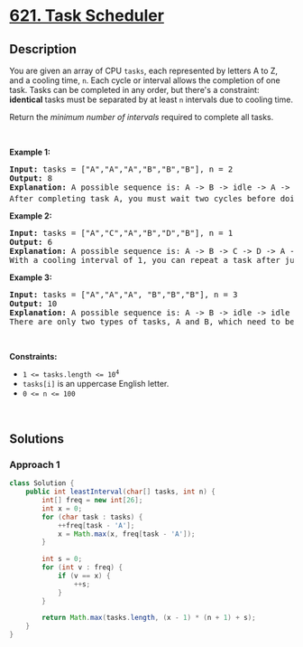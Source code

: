 # [621. Task Scheduler](https://leetcode.com/problems/task-scheduler)

## Description

<p>You are given an array of CPU <code>tasks</code>, each represented by letters&nbsp;A&nbsp;to Z, and a cooling time, <code>n</code>. Each cycle or interval allows the completion of one task. Tasks can be completed in any order, but there's a constraint: <strong>identical</strong> tasks must be separated by at least <code>n</code> intervals due to cooling time.</p>

<p>Return the <em>minimum number of intervals</em> required to complete all tasks.</p>
<p>&nbsp;</p>

<p><strong class="example">Example 1:</strong></p>
<pre>
<strong>Input:</strong> tasks = ["A","A","A","B","B","B"], n = 2
<strong>Output:</strong> 8
<strong>Explanation:</strong> A possible sequence is: A -&gt; B -&gt; idle -&gt; A -&gt; B -&gt; idle -&gt; A -&gt; B.
After completing task A, you must wait two cycles before doing A again. The same applies to task B. In the 3<sup>rd</sup> interval, neither A nor B can be done, so you idle. By the 4<sup>th</sup> cycle, you can do A again as 2 intervals have passed.
</pre>

<p><strong class="example">Example 2:</strong></p>
<pre>
<strong>Input:</strong> tasks = ["A","C","A","B","D","B"], n = 1
<strong>Output:</strong> 6
<strong>Explanation:</strong> A possible sequence is: A -&gt; B -&gt; C -&gt; D -&gt; A -&gt; B.
With a cooling interval of 1, you can repeat a task after just one other task.
</pre>

<p><strong class="example">Example 3:</strong></p>
<pre>
<strong>Input:</strong> tasks = ["A","A","A", "B","B","B"], n = 3
<strong>Output:</strong> 10
<strong>Explanation:</strong> A possible sequence is: A -&gt; B -&gt; idle -&gt; idle -&gt; A -&gt; B -&gt; idle -&gt; idle -&gt; A -&gt; B.
There are only two types of tasks, A and B, which need to be separated by 3 intervals. This leads to idling twice between repetitions of these tasks.
</pre>
<p>&nbsp;</p>

<p><strong>Constraints:</strong></p>
<ul>
    <li><code>1 &lt;= tasks.length &lt;= 10<sup>4</sup></code></li>
    <li><code>tasks[i]</code> is an uppercase English letter.</li>
    <li><code>0 &lt;= n &lt;= 100</code></li>
</ul>
<p>&nbsp;</p>

## Solutions

### **Approach 1**

```java
class Solution {
    public int leastInterval(char[] tasks, int n) {
        int[] freq = new int[26];
        int x = 0;
        for (char task : tasks) {
            ++freq[task - 'A'];
            x = Math.max(x, freq[task - 'A']);
        }
        
        int s = 0;
        for (int v : freq) {
            if (v == x) {
                ++s;
            }
        }
        
        return Math.max(tasks.length, (x - 1) * (n + 1) + s);
    }
}
```

<!-- tabs:end -->